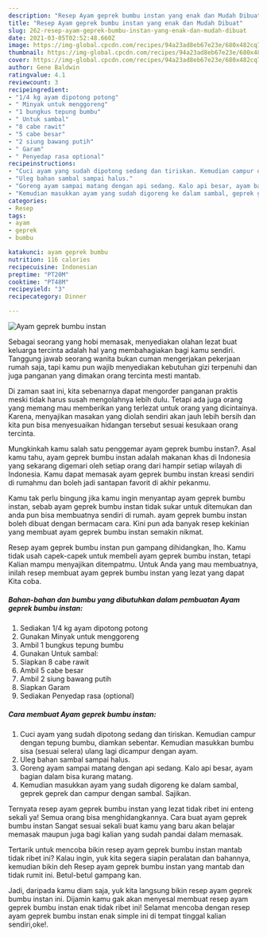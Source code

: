 ```yaml
---
description: "Resep Ayam geprek bumbu instan yang enak dan Mudah Dibuat"
title: "Resep Ayam geprek bumbu instan yang enak dan Mudah Dibuat"
slug: 262-resep-ayam-geprek-bumbu-instan-yang-enak-dan-mudah-dibuat
date: 2021-03-05T02:52:48.660Z
image: https://img-global.cpcdn.com/recipes/94a23ad8eb67e23e/680x482cq70/ayam-geprek-bumbu-instan-foto-resep-utama.jpg
thumbnail: https://img-global.cpcdn.com/recipes/94a23ad8eb67e23e/680x482cq70/ayam-geprek-bumbu-instan-foto-resep-utama.jpg
cover: https://img-global.cpcdn.com/recipes/94a23ad8eb67e23e/680x482cq70/ayam-geprek-bumbu-instan-foto-resep-utama.jpg
author: Gene Baldwin
ratingvalue: 4.1
reviewcount: 3
recipeingredient:
- "1/4 kg ayam dipotong potong"
- " Minyak untuk menggoreng"
- "1 bungkus tepung bumbu"
- " Untuk sambal"
- "8 cabe rawit"
- "5 cabe besar"
- "2 siung bawang putih"
- " Garam"
- " Penyedap rasa optional"
recipeinstructions:
- "Cuci ayam yang sudah dipotong sedang dan tiriskan. Kemudian campur dengan tepung bumbu, diamkan sebentar. Kemudian masukkan bumbu sisa (sesuai selera) ulang lagi dicampur dengan ayam."
- "Uleg bahan sambal sampai halus."
- "Goreng ayam sampai matang dengan api sedang. Kalo api besar, ayam bagian dalam bisa kurang matang."
- "Kemudian masukkan ayam yang sudah digoreng ke dalam sambal, geprek geprek dan campur dengan sambal. Sajikan."
categories:
- Resep
tags:
- ayam
- geprek
- bumbu

katakunci: ayam geprek bumbu 
nutrition: 116 calories
recipecuisine: Indonesian
preptime: "PT20M"
cooktime: "PT48M"
recipeyield: "3"
recipecategory: Dinner

---
```



![Ayam geprek bumbu instan](https://img-global.cpcdn.com/recipes/94a23ad8eb67e23e/680x482cq70/ayam-geprek-bumbu-instan-foto-resep-utama.jpg)

Sebagai seorang yang hobi memasak, menyediakan olahan lezat buat keluarga tercinta adalah hal yang membahagiakan bagi kamu sendiri. Tanggung jawab seorang  wanita bukan cuman mengerjakan pekerjaan rumah saja, tapi kamu pun wajib menyediakan kebutuhan gizi terpenuhi dan juga panganan yang dimakan orang tercinta mesti mantab.

Di zaman  saat ini, kita sebenarnya dapat mengorder panganan praktis meski tidak harus susah mengolahnya lebih dulu. Tetapi ada juga orang yang memang mau memberikan yang terlezat untuk orang yang dicintainya. Karena, menyajikan masakan yang diolah sendiri akan jauh lebih bersih dan kita pun bisa menyesuaikan hidangan tersebut sesuai kesukaan orang tercinta. 



Mungkinkah kamu salah satu penggemar ayam geprek bumbu instan?. Asal kamu tahu, ayam geprek bumbu instan adalah makanan khas di Indonesia yang sekarang digemari oleh setiap orang dari hampir setiap wilayah di Indonesia. Kamu dapat memasak ayam geprek bumbu instan kreasi sendiri di rumahmu dan boleh jadi santapan favorit di akhir pekanmu.

Kamu tak perlu bingung jika kamu ingin menyantap ayam geprek bumbu instan, sebab ayam geprek bumbu instan tidak sukar untuk ditemukan dan anda pun bisa membuatnya sendiri di rumah. ayam geprek bumbu instan boleh dibuat dengan bermacam cara. Kini pun ada banyak resep kekinian yang membuat ayam geprek bumbu instan semakin nikmat.

Resep ayam geprek bumbu instan pun gampang dihidangkan, lho. Kamu tidak usah capek-capek untuk membeli ayam geprek bumbu instan, tetapi Kalian mampu menyajikan ditempatmu. Untuk Anda yang mau membuatnya, inilah resep membuat ayam geprek bumbu instan yang lezat yang dapat Kita coba.

<!--inarticleads1-->

##### Bahan-bahan dan bumbu yang dibutuhkan dalam pembuatan Ayam geprek bumbu instan:

1. Sediakan 1/4 kg ayam dipotong potong
1. Gunakan  Minyak untuk menggoreng
1. Ambil 1 bungkus tepung bumbu
1. Gunakan  Untuk sambal:
1. Siapkan 8 cabe rawit
1. Ambil 5 cabe besar
1. Ambil 2 siung bawang putih
1. Siapkan  Garam
1. Sediakan  Penyedap rasa (optional)




<!--inarticleads2-->

##### Cara membuat Ayam geprek bumbu instan:

1. Cuci ayam yang sudah dipotong sedang dan tiriskan. Kemudian campur dengan tepung bumbu, diamkan sebentar. Kemudian masukkan bumbu sisa (sesuai selera) ulang lagi dicampur dengan ayam.
1. Uleg bahan sambal sampai halus.
1. Goreng ayam sampai matang dengan api sedang. Kalo api besar, ayam bagian dalam bisa kurang matang.
1. Kemudian masukkan ayam yang sudah digoreng ke dalam sambal, geprek geprek dan campur dengan sambal. Sajikan.




Ternyata resep ayam geprek bumbu instan yang lezat tidak ribet ini enteng sekali ya! Semua orang bisa menghidangkannya. Cara buat ayam geprek bumbu instan Sangat sesuai sekali buat kamu yang baru akan belajar memasak maupun juga bagi kalian yang sudah pandai dalam memasak.

Tertarik untuk mencoba bikin resep ayam geprek bumbu instan mantab tidak ribet ini? Kalau ingin, yuk kita segera siapin peralatan dan bahannya, kemudian bikin deh Resep ayam geprek bumbu instan yang mantab dan tidak rumit ini. Betul-betul gampang kan. 

Jadi, daripada kamu diam saja, yuk kita langsung bikin resep ayam geprek bumbu instan ini. Dijamin kamu gak akan menyesal membuat resep ayam geprek bumbu instan enak tidak ribet ini! Selamat mencoba dengan resep ayam geprek bumbu instan enak simple ini di tempat tinggal kalian sendiri,oke!.

